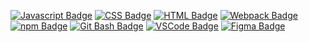 
[![Javascript Badge](https://img.shields.io/badge/-Javascript-f3de61?style=for-the-badge&labelColor=20232a&logo=javascript&logoColor=f3de61)](#)
[![CSS Badge](https://img.shields.io/badge/-CSS-553d7d?style=for-the-badge&labelColor=20232a&logo=css3&logoColor=553d7d)](#) 
[![HTML Badge](https://img.shields.io/badge/-HTML-e24c25?style=for-the-badge&labelColor=20232a&logo=html5&logoColor=e24c25)](#) 
[![Webpack Badge](https://img.shields.io/badge/-Webpack-1c1f23?style=for-the-badge&labelColor=20232a&logo=webpack&logoColor=1c1f23)](#)
[![npm Badge](https://img.shields.io/badge/-npm-cc353f?style=for-the-badge&labelColor=20232a&logo=npm&logoColor=cc353f)](#)
[![Git Bash Badge](https://img.shields.io/badge/-Git%20Bash-f14e32?style=for-the-badge&labelColor=20232a&logo=git&logoColor=f14e32)](#)
[![VSCode Badge](https://img.shields.io/badge/-VSCode-007acc?style=for-the-badge&labelColor=20232a&logo=visualstudiocode&logoColor=007acc)](#)
[![Figma Badge](https://img.shields.io/badge/-Figma-f24e1e?style=for-the-badge&labelColor=20232a&logo=figma&logoColor=f24e1e)](#)
